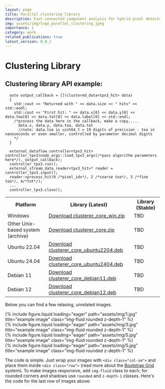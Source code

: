 ```yaml
---
layout: page
title: Parallel clustering library
description: Fast connected component analysis for hybrid pixel detectors
img: assets/img/logo_parallel_clustering.jpeg
importance: 1
category: work
related_publications: true
latest_version: 0_0_1
---
```

# Clustering Library

## Clustering library API example:
```
  auto output_callback = [](clustered_data<tpx3_hit> data)
  {
    std::cout << "Returned with " << data.size << " hits" << std::endl;
    std::cout << "First hit: " << data.x[0] << data.y[0] << data.toa[0] << data.tot[0] << data.label[0] << std::endl;
    /*process the data here in the callback, make a copy,....
      data.x, data.y, data.toa, data.tot
      //note: data.toa is uint64_t = 19 digits of precision - toa in nanoseconds or even smaller, controlled by parameter decimal digits 
    */
  }

  external_dataflow_controller<tpx3_hit> controller_tpx3(node_args::load_tpx3_args(/*pass algorithm parameters here*/), output_callback);  
  controller_tpx3.run();
  external_stream_data_reader<tpx3_hit>* reader = controller_tpx3.input();
  reader->process_hit(0 /*pixel_idx*/, 2 /*coarse toa*/, 3 /*fine toa*/, 4/*tot*/);
  ...
  controller_tpx3.close();

```
<table>
  <tr>
    <th>Platform</th>
    <th>Library (Latest)</th>
    <th>Library (Stable)</th>
    
  </tr>
  <tr>
    <td>Windows</td>
    <td><a href="/assets/clusterer_core/build_windows10/clusterer_core.zip" download="clusterer_core_win.zip">Download clusterer_core_win.zip</a></td>
    <td>TBD</td>
  </tr>
  <tr>
    <td>Other Unix-based system (archive)</td>
    <td><a href="/assets/clusterer_core/build_ubuntu2404/clusterer_core.zip" download="clusterer_core.zip">Download clusterer_core.zip</a></td>
    <td>TBD</td>

  </tr>
  <tr>
    <td>Ubuntu 22.04</td>
    <td><a href="/assets/clusterer_core/build_ubuntu2204/clusterer-core_0.0-1_amd64.deb" download="clusterer_core_ubuntu2204.deb">Download clusterer_core_ubuntu2204.deb</a></td>
    <td>TBD</td>

  </tr>
  <tr>
    <td>Ubuntu 24.04</td>
    <td><a href="/assets/clusterer_core/build_ubuntu2404/clusterer-core_0.0-1_amd64.deb" download="clusterer_core_ubuntu2404.deb">Download clusterer_core_ubuntu2404.deb</a></td>
    <td>TBD</td>
  </tr>
  <tr>
    <td>Debian 11</td>
    <td><a href="/assets/clusterer_core/build_debian11/clusterer-core_0.0-1_amd64.deb" download="clusterer_core_debian11.deb">Download clusterer_core_debian11.deb</a></td>
    <td>TBD</td>
  </tr>
  <tr>
    <td>Debian 12</td>
    <td><a href="/assets/clusterer_core/build_debian12/clusterer-core_0.0-1_amd64.deb" download="clusterer_core_debian12.deb">Download clusterer_core_debian12.deb</a></td>
    <td>TBD</td>
  </tr>

</table>

Below you can find a few relaxing, unrelated images.
<div class="row">
    <div class="col-sm mt-3 mt-md-0">
        {% include figure.liquid loading="eager" path="assets/img/1.jpg" title="example image" class="img-fluid rounded z-depth-1" %}
    </div>
    <div class="col-sm mt-3 mt-md-0">
        {% include figure.liquid loading="eager" path="assets/img/3.jpg" title="example image" class="img-fluid rounded z-depth-1" %}
    </div>
    <div class="col-sm mt-3 mt-md-0">
        {% include figure.liquid loading="eager" path="assets/img/5.jpg" title="example image" class="img-fluid rounded z-depth-1" %}
    </div>
</div>

<div class="row">
    <div class="col-sm mt-3 mt-md-0">
        {% include figure.liquid loading="eager" path="assets/img/5.jpg" title="example image" class="img-fluid rounded z-depth-1" %}
    </div>
</div>

The code is simple.
Just wrap your images with `<div class="col-sm">` and place them inside `<div class="row">` (read more about the <a href="https://getbootstrap.com/docs/4.4/layout/grid/">Bootstrap Grid</a> system).
To make images responsive, add `img-fluid` class to each; for rounded corners and shadows use `rounded` and `z-depth-1` classes.
Here's the code for the last row of images above: